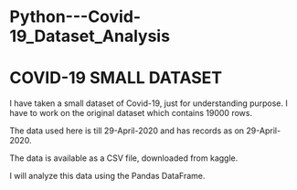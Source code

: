 # Python---Covid-19_Dataset_Analysis

# COVID-19 SMALL DATASET

I have taken a small dataset of Covid-19, just for understanding purpose. I have to work on the original dataset which contains 19000 rows.

The data used here is till 29-April-2020 and has records as on 29-April-2020.

The data is available as a CSV file, downloaded from kaggle.

I will analyze this data using the Pandas DataFrame.
